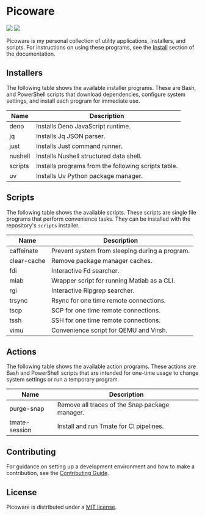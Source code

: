 # Picoware

![](https://img.shields.io/github/license/scruffaluff/picoware)
![](https://img.shields.io/github/repo-size/scruffaluff/picoware)

Picoware is my personal collection of utility applications, installers, and
scripts. For instructions on using these programs, see the
[Install](https://scruffaluff.github.io/picoware/install) section of the
documentation.

## Installers

The following table shows the available installer programs. These are Bash, and
PowerShell scripts that download dependencies, configure system settings, and
install each program for immediate use.

| Name    | Description                                         |
| ------- | --------------------------------------------------- |
| deno    | Installs Deno JavaScript runtime.                   |
| jq      | Installs Jq JSON parser.                            |
| just    | Installs Just command runner.                       |
| nushell | Installs Nushell structured data shell.             |
| scripts | Installs programs from the following scripts table. |
| uv      | Installs Uv Python package manager.                 |

## Scripts

The following table shows the available scripts. These scripts are single file
programs that perform convenience tasks. They can be installed with the
repository's `scripts` installer.

| Name        | Description                                    |
| ----------- | ---------------------------------------------- |
| caffeinate  | Prevent system from sleeping during a program. |
| clear-cache | Remove package manager caches.                 |
| fdi         | Interactive Fd searcher.                       |
| mlab        | Wrapper script for running Matlab as a CLI.    |
| rgi         | Interactive Ripgrep searcher.                  |
| trsync      | Rsync for one time remote connections.         |
| tscp        | SCP for one time remote connections.           |
| tssh        | SSH for one time remote connections.           |
| vimu        | Convenience script for QEMU and Virsh.         |

## Actions

The following table shows the available action programs. These actions are Bash
and PowerShell scripts that are intended for one-time usage to change system
settings or run a temporary program.

| Name          | Description                                    |
| ------------- | ---------------------------------------------- |
| purge-snap    | Remove all traces of the Snap package manager. |
| tmate-session | Install and run Tmate for CI pipelines.        |

## Contributing

For guidance on setting up a development environment and how to make a
contribution, see the
[Contributing Guide](https://github.com/scruffaluff/picoware/blob/main/CONTRIBUTING.md).

## License

Picoware is distributed under a
[MIT license](https://github.com/scruffaluff/picoware/blob/main/LICENSE.md).
